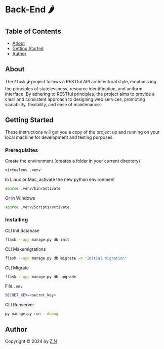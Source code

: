 # Back-End 🌶️

## Table of Contents

- [About](#about)
- [Getting Started](#getting-started)
- [Author](#author)

## About

The `Flask` 🌶️ project follows a RESTful API architectural style, emphasizing the principles of statelessness, resource identification, and uniform interface. By adhering to RESTful principles, the project aims to provide a clear and consistent approach to designing web services, promoting scalability, flexibility, and ease of maintenance.

## Getting Started

These instructions will get you a copy of the project up and running on your local machine for development and testing purposes.

### Prerequisites

Create the environment (creates a folder in your current directory)

```bash
virtualenv .venv
```

In Linux or Mac, activate the new python environment

```bash
source .venv/bin/activate
```

Or in Windows

```bash
source .venv/Scripts/activate
```

### Installing

CLI Init database

```bash
flask --app manage.py db init
```

CLI Makemigrations

```bash
flask --app manage.py db migrate -m "Initial migration"
```

CLI Migrate

```bash
flask --app manage.py db upgrade
```

File `.env`

```bash
SECRET_KEY=<secret_key>
```

CLI Runserver

```bash
py manage.py run --debug
```

## Author

Copyright &copy; 2024 by [ZIN](http://www.github.com/ZinF10)